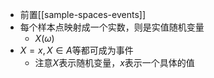 - 前置[[sample-spaces-events]]
- 每个样本点映射成一个实数，则是实值随机变量
  - $X(\omega)$
- $X=x, X\in A$等都可成为事件
  - 注意$X$表示随机变量，$x$表示一个具体的值